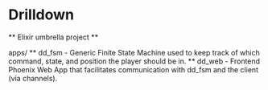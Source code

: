 Drilldown
=========

** Elixir umbrella project **

apps/ 
   ** dd_fsm - Generic Finite State Machine used to keep track of which
   command, state, and position the player should be in.
   ** dd_web - Frontend Phoenix Web App that facilitates communication 
   with dd_fsm and the client (via channels).
